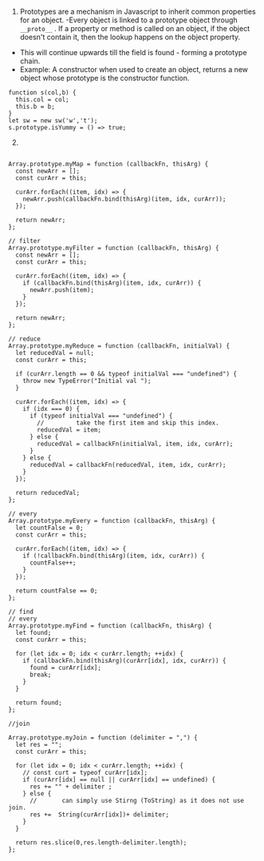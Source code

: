 1. Prototypes are a mechanism in Javascript to inherit common properties for an object.
  -Every object is linked to a prototype object through `__proto__` . If a property or method is called on an object, if the object doesn't contain it, then the lookup happens on the object property. 
  - This will continue upwards till the field is found - forming a prototype chain.
  - Example: A constructor when used to create an object, returns a new object whose prototype is the constructor function.
  ```
  function s(col,b) {
    this.col = col;
    this.b = b;
  }
  let sw = new sw('w','t');
  s.prototype.isYummy = () => true;
  ```

2. 
```

Array.prototype.myMap = function (callbackFn, thisArg) {
  const newArr = [];
  const curArr = this;

  curArr.forEach((item, idx) => {
    newArr.push(callbackFn.bind(thisArg)(item, idx, curArr));
  });

  return newArr;
};

// filter
Array.prototype.myFilter = function (callbackFn, thisArg) {
  const newArr = [];
  const curArr = this;

  curArr.forEach((item, idx) => {
    if (callbackFn.bind(thisArg)(item, idx, curArr)) {
      newArr.push(item);
    }
  });

  return newArr;
};

// reduce
Array.prototype.myReduce = function (callbackFn, initialVal) {
  let reducedVal = null;
  const curArr = this;

  if (curArr.length == 0 && typeof initialVal === "undefined") {
    throw new TypeError("Initial val ");
  }

  curArr.forEach((item, idx) => {
    if (idx === 0) {
      if (typeof initialVal === "undefined") {
        //         take the first item and skip this index.
        reducedVal = item;
      } else {
        reducedVal = callbackFn(initialVal, item, idx, curArr);
      }
    } else {
      reducedVal = callbackFn(reducedVal, item, idx, curArr);
    }
  });

  return reducedVal;
};

// every
Array.prototype.myEvery = function (callbackFn, thisArg) {
  let countFalse = 0;
  const curArr = this;

  curArr.forEach((item, idx) => {
    if (!callbackFn.bind(thisArg)(item, idx, curArr)) {
      countFalse++;
    }
  });

  return countFalse == 0;
};

// find
// every
Array.prototype.myFind = function (callbackFn, thisArg) {
  let found;
  const curArr = this;

  for (let idx = 0; idx < curArr.length; ++idx) {
    if (callbackFn.bind(thisArg)(curArr[idx], idx, curArr)) {
      found = curArr[idx];
      break;
    }
  }

  return found;
};

//join

Array.prototype.myJoin = function (delimiter = ",") {
  let res = "";
  const curArr = this;

  for (let idx = 0; idx < curArr.length; ++idx) {
    // const curt = typeof curArr[idx];
    if (curArr[idx] == null || curArr[idx] == undefined) {
      res += "" + delimiter ;
    } else {
      //       can simply use Stirng (ToString) as it does not use join.
      res +=  String(curArr[idx])+ delimiter;
    }
  }

  return res.slice(0,res.length-delimiter.length);
};

```
  
  
